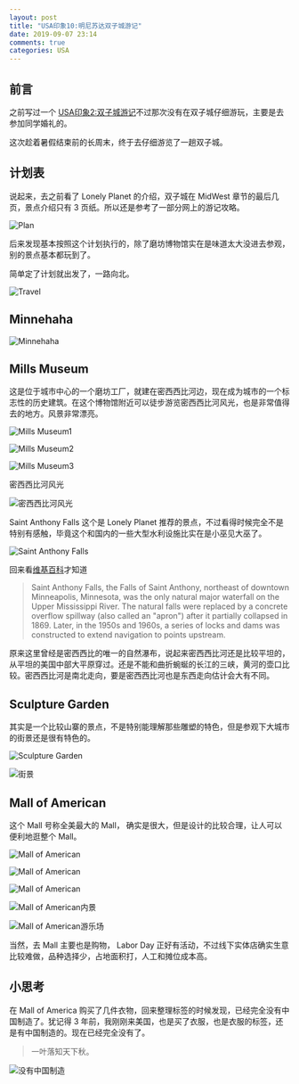 ```yaml
---
layout: post
title: "USA印象10:明尼苏达双子城游记"
date: 2019-09-07 23:14
comments: true
categories: USA
---
```


## 前言

之前写过一个 [USA印象2:双子城游记](https://iphyer.github.io/blog/2016/12/22/twin/)不过那次没有在双子城仔细游玩，主要是去参加同学婚礼的。

这次趁着暑假结束前的长周末，终于去仔细游览了一趟双子城。


<!--more-->

## 计划表

说起来，去之前看了 Lonely Planet 的介绍，双子城在 MidWest 章节的最后几页，景点介绍只有 3 页纸。所以还是参考了一部分网上的游记攻略。

![Plan](/images/MN/plan.JPG)

后来发现基本按照这个计划执行的，除了磨坊博物馆实在是味道太大没进去参观，别的景点基本都玩到了。

简单定了计划就出发了，一路向北。

![Travel](/images/MN/road.JPG)

## Minnehaha

![Minnehaha](/images/MN/Minnehaha.JPG)

## Mills Museum

这是位于城市中心的一个磨坊工厂，就建在密西西比河边，现在成为城市的一个标志性的历史建筑。在这个博物馆附近可以徒步游览密西西比河风光，也是非常值得去的地方。风景非常漂亮。

![Mills Museum1](/images/MN/mill1.JPG)

![Mills Museum2](/images/MN/mill2.JPG)

![Mills Museum3](/images/MN/mill3.JPG)

密西西比河风光

![密西西比河风光](/images/MN/mm.JPG)

Saint Anthony Falls 这个是 Lonely Planet 推荐的景点，不过看得时候完全不是特别有感触，毕竟这个和国内的一些大型水利设施比实在是小巫见大巫了。

![Saint Anthony Falls](/images/MN/mmFall.JPG)

回来看[维基百科](https://en.wikipedia.org/wiki/Saint_Anthony_Falls)才知道

> Saint Anthony Falls, the Falls of Saint Anthony, northeast of downtown Minneapolis, Minnesota, was the only natural major waterfall on the Upper Mississippi River. The natural falls were replaced by a concrete overflow spillway (also called an "apron") after it partially collapsed in 1869. Later, in the 1950s and 1960s, a series of locks and dams was constructed to extend navigation to points upstream.

原来这里曾经是密西西比的唯一的自然瀑布，说起来密西西比河还是比较平坦的，从平坦的美国中部大平原穿过。还是不能和曲折蜿蜒的长江的三峡，黄河的壶口比较。密西西比河是南北走向，要是密西西比河也是东西走向估计会大有不同。

## Sculpture Garden

其实是一个比较山寨的景点，不是特别能理解那些雕塑的特色，但是参观下大城市的街景还是很有特色的。

![Sculpture Garden](/images/MN/Sculpture1.JPG)

![街景](/images/MN/Sculpture2.JPG)

## Mall of American

这个 Mall 号称全美最大的 Mall， 确实是很大，但是设计的比较合理，让人可以便利地逛整个 Mall。

![Mall of American](/images/MN/moa1.JPG)

![Mall of American](/images/MN/moa2.JPG)

![Mall of American](/images/MN/moa3.JPG)

![Mall of American内景](/images/MN/moa4.JPG)

![Mall of American游乐场](/images/MN/moa5.JPG)

当然，去 Mall 主要也是购物， Labor Day 正好有活动，不过线下实体店确实生意比较难做，品种选择少，占地面积打，人工和摊位成本高。

## 小思考

在 Mall of America 购买了几件衣物，回来整理标签的时候发现，已经完全没有中国制造了。犹记得 3 年前，我刚刚来美国，也是买了衣服，也是衣服的标签，还是有中国制造的。现在已经完全没有了。

> 一叶落知天下秋。

![没有中国制造](/images/MN/maker.JPG)